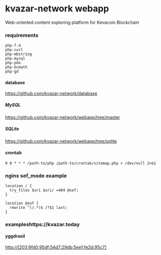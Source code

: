 # kvazar-network webapp
Web-oriented content exploring platform for Kevacoin Blockchain

### requirements
```
php-7.4
php-curl
php-mbstring
php-mysql
php-pdo
php-bcmath
php-gd
```
#### database

https://github.com/kvazar-network/database

##### MySQL

https://github.com/kvazar-network/webapp/tree/master

##### SQLite

https://github.com/kvazar-network/webapp/tree/sqlite

#### crontab

```
0 0 * * * /path-to/php /path-to/crontab/sitemap.php > /dev/null 2>&1
```

### nginx sef_mode example

```
location / {
  try_files $uri $uri/ =404 @sef;
}

location @sef {
  rewrite ^(/.*)$ /?$1 last;
}
```

### exampleshttps://kvazar.today

#### yggdrasil
[http://[203:9fd0:95df:54d7:29db:5ee1:fe2d:95c7]](http://[203:9fd0:95df:54d7:29db:5ee1:fe2d:95c7])
